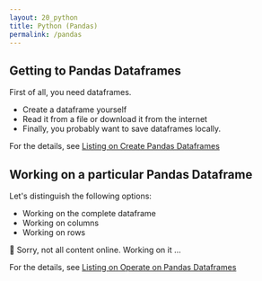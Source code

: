 ```yaml
---
layout: 20_python
title: Python (Pandas)
permalink: /pandas
---
```


## Getting to Pandas Dataframes

First of all, you need dataframes.
- Create a dataframe yourself
- Read it from a file or download it from the internet
- Finally, you probably want to save dataframes locally.

For the details, see [Listing on Create Pandas Dataframes](listing_pandas)


## Working on a particular Pandas Dataframe

Let's distinguish the following options:
- Working on the complete dataframe
- Working on columns
- Working on rows

:construction: Sorry, not all content online. Working on it ... 

For the details, see [Listing on Operate on Pandas Dataframes](listing_pandas_operate)



